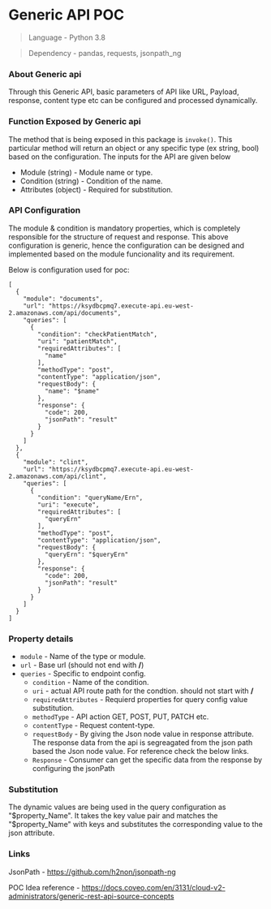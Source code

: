# Generic API POC

> Language - Python 3.8

> Dependency - pandas, requests, jsonpath_ng

### About Generic api
Through this Generic API, basic parameters of API like URL, Payload, response, content type etc can be configured and processed dynamically.
	
### Function Exposed by Generic api
The method that is being exposed in this package is `invoke()`. This particular method will return an object or any specific type (ex string, bool) based on the configuration. The inputs for the API are given below
	
- Module (string) - Module name or type.
- Condition (string) - Condition of the name.
- Attributes (object) - Required for substitution.

### API Configuration 
The module & condition is mandatory properties, which is completely responsible for the structure of request and response. This above configuration is generic, hence the configuration can be designed and implemented based on the module funcionality and its requirement.

Below is configuration used for poc:
```SH
[
  {
    "module": "documents",
    "url": "https://ksydbcpmq7.execute-api.eu-west-2.amazonaws.com/api/documents",
    "queries": [
      {
        "condition": "checkPatientMatch",
        "uri": "patientMatch",
        "requiredAttributes": [
          "name"
        ],
        "methodType": "post",
        "contentType": "application/json",
        "requestBody": {
          "name": "$name"
        },
        "response": {
          "code": 200,
          "jsonPath": "result"
        }
      }
    ]
  },
  {
    "module": "clint",
    "url": "https://ksydbcpmq7.execute-api.eu-west-2.amazonaws.com/api/clint",
    "queries": [
      {
        "condition": "queryName/Ern",
        "uri": "execute",
        "requiredAttributes": [
          "queryErn"
        ],
        "methodType": "post",
        "contentType": "application/json",
        "requestBody": {
          "queryErn": "$queryErn"
        },
        "response": {
          "code": 200,
          "jsonPath": "result"
        }
      }
    ]
  }
]
```

### Property details
- `module` - Name of the type or module.
- `url` - Base url (should not end with **/**)
- `queries` - Specific to endpoint config.
	- `condition` - Name of the condition.
	- `uri` - actual API route path for the condtion. should not start with **/**
	- `requiredAttributes` - Requierd properties for query config value substitution.
	- `methodType` - API action GET, POST, PUT, PATCH etc.
	- `contentType` - Request content-type.
	- `requestBody` - By giving the Json node value in response attribute. The response data from the api is segreagated from the json path based the Json node value. For reference check the below links.
	- `Response` - Consumer can get the specific data from the response by configuring the jsonPath
		 
### Substitution
The dynamic values are being used in the query configuration as "$property_Name". It takes the key value pair and matches the "$property_Name" with keys and substitutes the corresponding value to the json attribute. 
	
### Links 
JsonPath - https://github.com/h2non/jsonpath-ng

POC Idea reference -  https://docs.coveo.com/en/3131/cloud-v2-administrators/generic-rest-api-source-concepts
